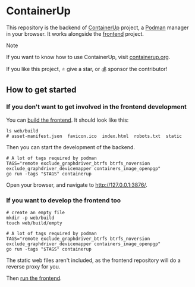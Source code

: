 # ContainerUp

This repository is the backend of [ContainerUp](https://github.com/ContainerUp) project,
a [Podman](https://podman.io/) manager in your browser.
It works alongside the [frontend](https://github.com/ContainerUp/containerup/tree/main/web) project.

> [!NOTE]
> If you want to know how to use ContainerUp, visit [containerup.org](https://containerup.org/).
> 
> If you like this project, ⭐️ give a star, or 💰 sponsor the contributor!

## How to get started

### If you don't want to get involved in the frontend development

You can [build the frontend](https://github.com/ContainerUp/containerup/tree/main/web#i-only-need-the-artifacts).
It should look like this:

```shell
ls web/build
# asset-manifest.json  favicon.ico  index.html  robots.txt  static
```
Then you can start the development of the backend.

```shell
# A lot of tags required by podman
TAGS="remote exclude_graphdriver_btrfs btrfs_noversion exclude_graphdriver_devicemapper containers_image_openpgp"
go run -tags "$TAGS" containerup
```

Open your browser, and navigate to http://127.0.0.1:3876/.

### If you want to develop the frontend too

```shell
# create an empty file
mkdir -p web/build
touch web/build/empty

# A lot of tags required by podman
TAGS="remote exclude_graphdriver_btrfs btrfs_noversion exclude_graphdriver_devicemapper containers_image_openpgp"
go run -tags "$TAGS" containerup
```

The static web files aren't included, as the frontend repository will do a reverse proxy for you.

Then [run the frontend](https://github.com/ContainerUp/containerup/tree/main/web#typical-way).
